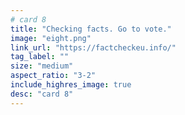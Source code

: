 ```yaml
---
# card 8
title: "Checking facts. Go to vote."
image: "eight.png"
link_url: "https://factcheckeu.info/"
tag_label: ""
size: "medium"
aspect_ratio: "3-2"
include_highres_image: true
desc: "card 8"
---
```

